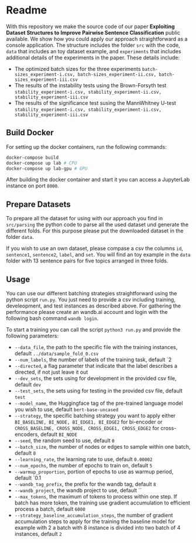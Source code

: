 # Readme
With this repository we make the source code of our paper **Exploiting Dataset Structures to Improve Pairwise Sentence Classification** public available. We show how you could apply our approach straightforward as a console application.
The structure includes the folder `src` with the code, `data` that includes an toy dataset example, and `experiments` that includes additional details of the experiments in the paper.
These details include:
* The optimized batch sizes for the three experiments `batch-sizes_experiment-i.csv, batch-sizes_experiment-ii.csv, batch-sizes_experiment-iii.csv`
* The results of the instability tests using the Brown-Forsyth test `stability_experiment-i.csv, stability_experiment-ii.csv, stability_experiment-iii.csv`
* The results of the significance test susing the MannWhitney U-test `stability_experiment-i.csv, stability_experiment-ii.csv, stability_experiment-iii.csv`



## Build Docker
For setting up the docker containers, run the following commands:
```sh
docker-compose build
docker-compose up lab # CPU
docker-compose up lab-gpu # GPU
```
After building the docker container and start it you can access a JupyterLab instance on port `8000`.

## Prepare Datasets
To prepare all the dataset for using with our approach you find in `src/parsing` the python code to parse all the used dataset und generate the different folds. For this purpose please put the downloaded dataset in the folder `data`.

If you wish to use an own dataset, please compase a csv the columns `id`, `sentence1`, `sentence2`, `label`, and `set`. You will find an toy example in the `data` folder with 13 sentence pairs for five topics arranged in three folds.

## Usage

You can use our different batching strategies straightforward using the python script `run.py`. You just need to provide a csv including training, develeopment, and test instances as described above. For gathering the performance please create an wandb.ai account and login with the following bash command `wandb login`. 

To start a training you can call the script `python3 run.py` and provide the following parameters:
* `--data_file`, the path to the specific file with the training instances, default `../data/sample_fold_0.csv`
* `--num_labels`, the number of labels of the training task, default `2
* `--directed`, a flag parameter that indicate that the label describes a directed, if not just leave it out
* `--dev_sets`, the sets using for development in the provided csv file, default `dev`
* `--test_sets`, the sets using for testing in the provided csv file, default `test`
* `--model_name`, the Huggingface tag of the pre-trained language model you wish to use, default `bert-base-uncased`
* `--strategy`, the specific batching strategy you want to apply either `BI_BASELINE, BI_NODE, BI_EDGE1, BI_EDGE2` for bi-encoder or `CROSS_BASELINE, CROSS_NODE, CROSS_EDGE1, CROSS_EDGE2` for cross-encoders, default `BI_NODE`
* `--seed`, the random seed to use, default `0`
* `--batch_size`, the number of nodes or edges to sample within one batch, default `8`
* `--learning_rate`, the learning rate to use, default `0.00002`
* `--num_epochs`, the number of epochs to train on, default `5`
* `--warmup_proportion`, portion of epochs to use as warmup period, default `0.1
* `--wandb_tag_prefix`, the prefix for the wandb tag, default `8`
* `--wandb_project`, the wandb project to use, default ``
* `--max_tokens`, the maximum of tokens to process within one step. If batch has more token, the training use gradient accumulation to efficient process a batch, default `6000`
* `--strategy_baseline_accumulation_steps`, the number of gradient accumulation steps to apply for the training the baseline model for example with 2 a batch with 8 instance is divided into two batch of 4 instances, default `2`
